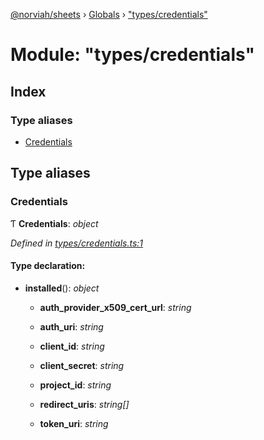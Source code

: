 [@norviah/sheets](../README.md) › [Globals](../globals.md) › ["types/credentials"](_types_credentials_.md)

# Module: "types/credentials"

## Index

### Type aliases

* [Credentials](_types_credentials_.md#credentials)

## Type aliases

###  Credentials

Ƭ **Credentials**: *object*

*Defined in [types/credentials.ts:1](https://github.com/Norviah/sheets/blob/20a3574/src/types/credentials.ts#L1)*

#### Type declaration:

* **installed**(): *object*

  * **auth_provider_x509_cert_url**: *string*

  * **auth_uri**: *string*

  * **client_id**: *string*

  * **client_secret**: *string*

  * **project_id**: *string*

  * **redirect_uris**: *string[]*

  * **token_uri**: *string*
